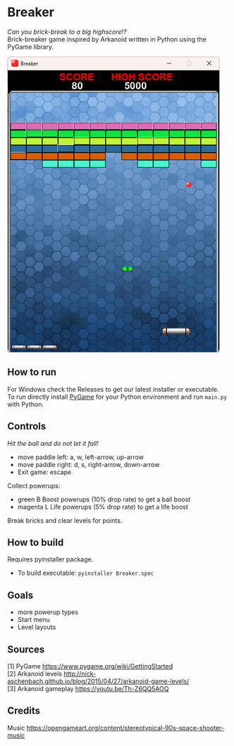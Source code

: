 # Breaker

_Can you brick-break to a big highscore!?_  
Brick-breaker game inspired by Arkanoid written in Python using the PyGame library.  

![Gameplay Demo](gameplay.png)

## How to run

For Windows check the Releases to get our latest installer or executable.  
To run directly install [PyGame](https://www.pygame.org/wiki/GettingStarted) for your Python environment and run `main.py` with Python.  

## Controls

_Hit the ball and do not let it fall!_

- move paddle left: a, w, left-arrow, up-arrow
- move paddle right: d, s, right-arrow, down-arrow
- Exit game: escape

Collect powerups:

- green B Boost powerups (10% drop rate) to get a ball boost
- magenta L Life powerups (5% drop rate) to get a life boost

Break bricks and clear levels for points.

## How to build

Requires pyinstaller package.  

- To build executable: `pyinstaller Breaker.spec`

## Goals

- more powerup types
- Start menu
- Level layouts

## Sources

[1] PyGame <https://www.pygame.org/wiki/GettingStarted>  
[2] Arkanoid levels <http://nick-aschenbach.github.io/blog/2015/04/27/arkanoid-game-levels/>  
[3] Arkanoid gameplay <https://youtu.be/Th-Z6QQ5AOQ>  

## Credits

Music <https://opengameart.org/content/stereotypical-90s-space-shooter-music>  
